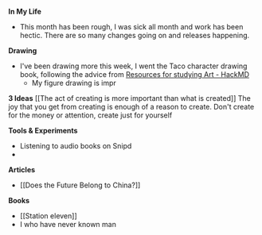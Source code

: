 **In My Life**
- This month has been rough, I was sick all month and work has been hectic. There are so many changes going on and releases happening. 

**Drawing**
- I've been drawing more this week, I went the Taco character drawing book, following the advice from [Resources for studying Art - HackMD](https://artstudies.neocities.org/#How-to-learn-to-draw-for-beginners)
	- My figure drawing is impr

**3 Ideas**
	[[The act of creating is more important than what is created]]
		The joy that you get from creating is enough of a reason to create. 
		Don't create for the money or attention, create just for yourself
	

**Tools & Experiments**
- Listening to audio books on Snipd
- 
**Articles**
- [[Does the Future Belong to China?]]


**Books**
- [[Station eleven]]
- I who have never known man
